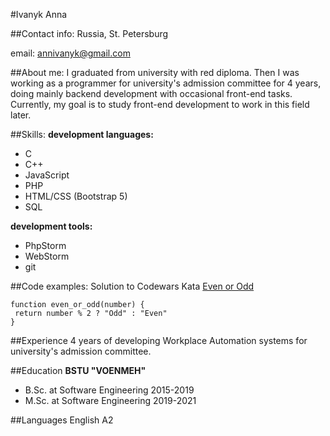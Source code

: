 #Ivanyk Anna

##Contact info:
Russia, St. Petersburg

email: annivanyk@gmail.com

##About me:
I graduated from university with red diploma. Then I was 
working as a programmer for university's admission committee for
4 years, doing mainly backend development with occasional front-end
tasks. Currently, my goal is to study front-end development to work
in this field later.

##Skills:
__development languages:__
- С
- С++
- JavaScript
- PHP
- HTML/CSS (Bootstrap 5)
- SQL

__development tools:__
- PhpStorm
- WebStorm
- git

##Code examples:
Solution to Codewars Kata [Even or Odd](https://www.codewars.com/kata/53da3dbb4a5168369a0000fe)
 ``` 
 function even_or_odd(number) {
  return number % 2 ? "Odd" : "Even"
}
 ```

##Experience
4 years of developing Workplace Automation systems
for university's admission committee.

##Education
__BSTU "VOENMEH"__
  - B.Sc. at Software Engineering 2015-2019
  - M.Sc. at Software Engineering 2019-2021

##Languages
English A2
